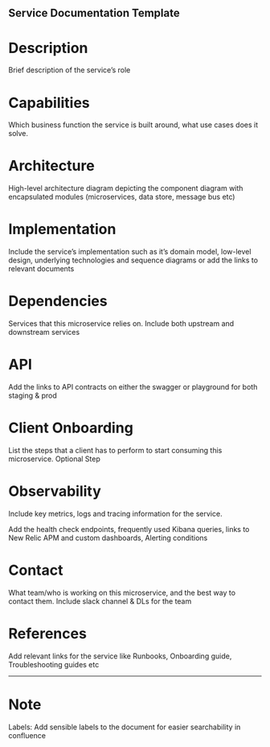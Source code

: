 ## Service Documentation Template

# Description

Brief description of the service’s role

# Capabilities

Which business function the service is built around, what use cases does it solve. 

# Architecture

High-level architecture diagram depicting the component diagram with encapsulated modules (microservices, data store, message bus etc)

# Implementation

Include the service’s implementation such as it’s domain model, low-level design, underlying technologies and sequence diagrams or add the links to relevant documents

# Dependencies

Services that this microservice relies on. Include both upstream and downstream services

# API

Add the links to API contracts on either the swagger or playground for both staging & prod 

# Client Onboarding

List the steps that a client has to perform to start consuming this microservice. Optional Step

# Observability

Include key metrics, logs and tracing information for the service.

Add the health check endpoints, frequently used Kibana queries, links to New Relic APM and custom dashboards, Alerting conditions

# Contact

What team/who is working on this microservice, and the best way to contact them. Include slack channel & DLs for the team

# References

Add relevant links for the service like Runbooks, Onboarding guide, Troubleshooting guides etc

___

# Note

Labels: Add sensible labels to the document for easier searchability in confluence